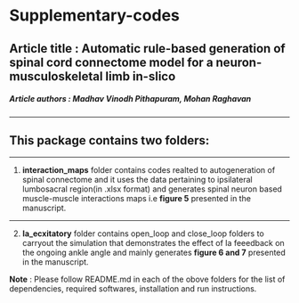 # Supplementary-codes  
## Article title : Automatic rule-based generation of spinal cord connectome model for a neuron-musculoskeletal limb in-slico
##### Article authors : Madhav Vinodh Pithapuram, Mohan Raghavan 

__________________________________
## This package contains two folders:
__________________________________

1. **interaction_maps** folder contains codes realted to autogeneration of spinal connectome and it uses the data pertaining to ipsilateral lumbosacral region(in .xlsx format) and generates spinal neuron based muscle-muscle interactions maps i.e **figure 5** presented in the manuscript.   
__________________________________

2. **Ia_ecxitatory** folder contains open_loop and close_loop folders to carryout the simulation that demonstrates the effect of Ia feeedback on the ongoing ankle angle and mainly generates **figure 6 and 7** presented in the manuscript. 

**Note** : Please follow README.md in each of the obove folders for the list of dependencies, required softwares, installation and run instructions.
